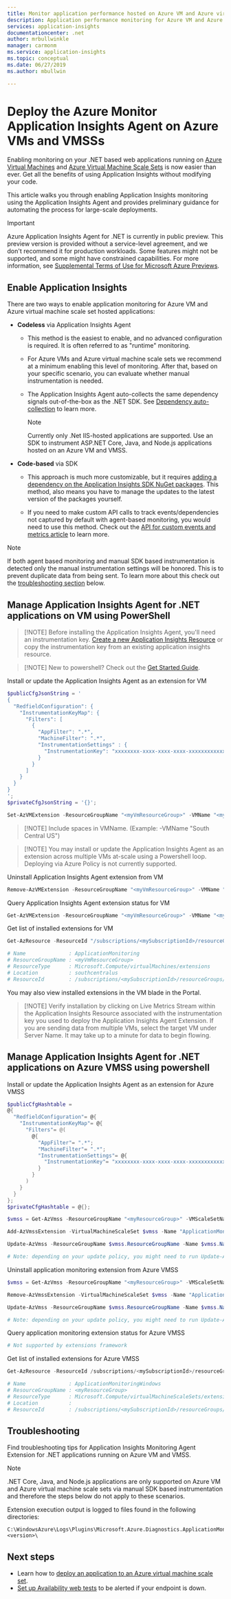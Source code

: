 ```yaml
---
title: Monitor application performance hosted on Azure VM and Azure virtual machine scale sets | Microsoft Docs
description: Application performance monitoring for Azure VM and Azure virtual machine scale sets. Chart load and response time, dependency information, and set alerts on performance.
services: application-insights
documentationcenter: .net
author: mrbullwinkle
manager: carmonm
ms.service: application-insights
ms.topic: conceptual
ms.date: 06/27/2019
ms.author: mbullwin

---
```

# Deploy the Azure Monitor Application Insights Agent on Azure VMs and VMSSs

Enabling monitoring on your .NET based web applications running on [Azure Virtual Machines](https://azure.microsoft.com/services/virtual-machines/) and [Azure Virtual Machine Scale Sets](https://docs.microsoft.com/azure/virtual-machine-scale-sets/) is now easier than ever. Get all the benefits of using Application Insights without modifying your code.

This article walks you through enabling Application Insights monitoring using the Application Insights Agent and provides preliminary guidance for automating the process for large-scale deployments.

> [!IMPORTANT]
> Azure Application Insights Agent for .NET is currently in public preview.
> This preview version is provided without a service-level agreement, and we don't recommend it for production workloads. Some features might not be supported, and some might have constrained capabilities.
> For more information, see [Supplemental Terms of Use for Microsoft Azure Previews](https://azure.microsoft.com/support/legal/preview-supplemental-terms/).

## Enable Application Insights

There are two ways to enable application monitoring for Azure VM and Azure virtual machine scale set hosted applications:

* **Codeless** via Application Insights Agent
    * This method is the easiest to enable, and no advanced configuration is required. It is often referred to as "runtime" monitoring.

    * For Azure VMs and Azure virtual machine scale sets we recommend at a minimum enabling this level of monitoring. After that, based on your specific scenario, you can evaluate whether manual instrumentation is needed.

    * The Application Insights Agent auto-collects the same dependency signals out-of-the-box as the .NET SDK. See [Dependency auto-collection](https://docs.microsoft.com/en-us/azure/azure-monitor/app/auto-collect-dependencies#net) to learn more.
        >[!NOTE]
        >Currently only .Net IIS-hosted applications are supported. Use an SDK to instrument ASP.NET Core, Java, and Node.js applications hosted on an Azure VM and VMSS.

* **Code-based** via SDK

    * This approach is much more customizable, but it requires [adding a dependency on the Application Insights SDK NuGet packages](https://docs.microsoft.com/azure/azure-monitor/app/asp-net). This method, also means you have to manage the updates to the latest version of the packages yourself.

    * If you need to make custom API calls to track events/dependencies not captured by default with agent-based monitoring, you would need to use this method. Check out the [API for custom events and metrics article](https://docs.microsoft.com/azure/azure-monitor/app/api-custom-events-metrics) to learn more.

> [!NOTE]
> If both agent based monitoring and manual SDK based instrumentation is detected only the manual instrumentation settings will be honored. This is to prevent duplicate data from being sent. To learn more about this check out the [troubleshooting section](#troubleshooting) below.

## Manage Application Insights Agent for .NET applications on VM using PowerShell

> [!NOTE] Before installing the Application Insights Agent, you'll need an instrumentation key. [Create a new Application Insights Resource](https://docs.microsoft.com/en-us/azure/azure-monitor/app/create-new-resource) or copy the instrumentation key from an existing application insights resource.

> [!NOTE] New to powershell? Check out the [Get Started Guide](https://docs.microsoft.com/en-us/powershell/azure/get-started-azureps?view=azps-2.5.0).

Install or update the Application Insights Agent as an extension for VM
```powershell
$publicCfgJsonString = '
{
  "RedfieldConfiguration": {
    "InstrumentationKeyMap": {
      "Filters": [
        {
          "AppFilter": ".*",
          "MachineFilter": ".*",
          "InstrumentationSettings" : {
            "InstrumentationKey": "xxxxxxxx-xxxx-xxxx-xxxx-xxxxxxxxxxxx"
          }
        }
      ]
    }
  }
}
';
$privateCfgJsonString = '{}';

Set-AzVMExtension -ResourceGroupName "<myVmResourceGroup>" -VMName "<myVmName>" -Location "<myVmLocation>" -Name "ApplicationMonitoring" -Publisher "Microsoft.Azure.Diagnostics" -Type "ApplicationMonitoringWindows" -Version "2.8" -SettingString $publicCfgJsonString -ProtectedSettingString $privateCfgJsonString
```
> [!NOTE] Include spaces in VMName. (Example: -VMName "South Central US")

> [!NOTE] You may install or update the Application Insights Agent as an extension across multiple VMs at-scale using a Powershell loop. Deploying via Azure Policy is not currently supported.

Uninstall Application Insights Agent extension from VM
```powershell
Remove-AzVMExtension -ResourceGroupName "<myVmResourceGroup>" -VMName "<myVmName>" -Name "ApplicationMonitoring"
```

Query Application Insights Agent extension status for VM
```powershell
Get-AzVMExtension -ResourceGroupName "<myVmResourceGroup>" -VMName "<myVmName>" -Name ApplicationMonitoring -Status
```

Get list of installed extensions for VM
```powershell
Get-AzResource -ResourceId "/subscriptions/<mySubscriptionId>/resourceGroups/<myVmResourceGroup>/providers/Microsoft.Compute/virtualMachines/<myVmName>/extensions"

# Name              : ApplicationMonitoring
# ResourceGroupName : <myVmResourceGroup>
# ResourceType      : Microsoft.Compute/virtualMachines/extensions
# Location          : southcentralus
# ResourceId        : /subscriptions/<mySubscriptionId>/resourceGroups/<myVmResourceGroup>/providers/Microsoft.Compute/virtualMachines/<myVmName>/extensions/ApplicationMonitoring
```
You may also view installed extensions in the VM blade in the Portal.

> [!NOTE] Verify installation by clicking on Live Metrics Stream within the Application Insights Resource associated with the instrumentation key you used to deploy the Application Insights Agent Extension. If you are sending data from multiple VMs, select the target VM under Server Name. It may take up to a minute for data to begin flowing.

## Manage Application Insights Agent for .NET applications on Azure VMSS using powershell

Install or update the Application Insights Agent as an extension for Azure VMSS
```powershell
$publicCfgHashtable =
@{
  "RedfieldConfiguration"= @{
    "InstrumentationKeyMap"= @{
      "Filters"= @(
        @{
          "AppFilter"= ".*";
          "MachineFilter"= ".*";
          "InstrumentationSettings"= @{
            "InstrumentationKey"= "xxxxxxxx-xxxx-xxxx-xxxx-xxxxxxxxxxxx"; # Application Insights Instrumentation Key, create new Application Insights resource if you don't have one. https://ms.portal.azure.com/#blade/HubsExtension/BrowseResourceBlade/resourceType/microsoft.insights%2Fcomponents
          }
        }
      )
    }
  }
};
$privateCfgHashtable = @{};

$vmss = Get-AzVmss -ResourceGroupName "<myResourceGroup>" -VMScaleSetName "<myVmssName>"

Add-AzVmssExtension -VirtualMachineScaleSet $vmss -Name "ApplicationMonitoring" -Publisher "Microsoft.Azure.Diagnostics" -Type "ApplicationMonitoringWindows" -TypeHandlerVersion "2.8" -Setting $publicCfgHashtable -ProtectedSetting $privateCfgHashtable

Update-AzVmss -ResourceGroupName $vmss.ResourceGroupName -Name $vmss.Name -VirtualMachineScaleSet $vmss

# Note: depending on your update policy, you might need to run Update-AzVmssInstance for each instance
```

Uninstall application monitoring extension from Azure VMSS
```powershell
$vmss = Get-AzVmss -ResourceGroupName "<myResourceGroup>" -VMScaleSetName "<myVmssName>"

Remove-AzVmssExtension -VirtualMachineScaleSet $vmss -Name "ApplicationMonitoring"

Update-AzVmss -ResourceGroupName $vmss.ResourceGroupName -Name $vmss.Name -VirtualMachineScaleSet $vmss

# Note: depending on your update policy, you might need to run Update-AzVmssInstance for each instance
```

Query application monitoring extension status for Azure VMSS
```powershell
# Not supported by extensions framework
```

Get list of installed extensions for Azure VMSS
```powershell
Get-AzResource -ResourceId /subscriptions/<mySubscriptionId>/resourceGroups/<myResourceGroup>/providers/Microsoft.Compute/virtualMachineScaleSets/<myVmssName>/extensions

# Name              : ApplicationMonitoringWindows
# ResourceGroupName : <myResourceGroup>
# ResourceType      : Microsoft.Compute/virtualMachineScaleSets/extensions
# Location          :
# ResourceId        : /subscriptions/<mySubscriptionId>/resourceGroups/<myResourceGroup>/providers/Microsoft.Compute/virtualMachineScaleSets/<myVmssName>/extensions/ApplicationMonitoringWindows
```

## Troubleshooting

Find troubleshooting tips for Application Insights Monitoring Agent Extension for .NET applications running on Azure VM and VMSS.

> [!NOTE]
> .NET Core, Java, and Node.js applications are only supported on Azure VM and Azure virtual machine scale sets via manual SDK based instrumentation and therefore the steps below do not apply to these scenarios.

Extension execution output is logged to files found in the following directories:
```Windows
C:\WindowsAzure\Logs\Plugins\Microsoft.Azure.Diagnostics.ApplicationMonitoringWindows\<version>\
```

## Next steps
* Learn how to [deploy an application to an Azure virtual machine scale set](../../virtual-machine-scale-sets/virtual-machine-scale-sets-deploy-app.md).
* [Set up Availability web tests](monitor-web-app-availability.md) to be alerted if your endpoint is down.
